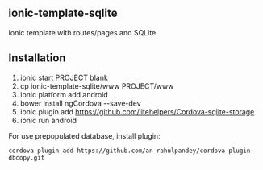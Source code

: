 ## ionic-template-sqlite
Ionic template with routes/pages and SQLite

## Installation
1. ionic start PROJECT blank
2. cp ionic-template-sqlite/www PROJECT/www
3. ionic platform add android
4. bower install ngCordova --save-dev
5. ionic plugin add https://github.com/litehelpers/Cordova-sqlite-storage
7. ionic run android

For use prepopulated database, install plugin:

    cordova plugin add https://github.com/an-rahulpandey/cordova-plugin-dbcopy.git
